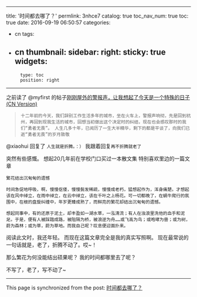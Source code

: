 
---
title: '时间都去哪了？'
permlink: 3nhce7
catalog: true
toc_nav_num: true
toc: true
date: 2016-09-19 06:50:57
categories:
- cn
tags:
- cn
thumbnail: 
sidebar:
    right:
        sticky: true
widgets:
    -
        type: toc
        position: right
---


之前读了 @myfirst 的帖子[刚刚屋外的警报声，让我想起了今天是一个特殊的日子 (CN Version)](https://steemit.com/cn/@myfirst/cn-version)

>`十二年前的今天，我们辞别工作生活多年的城市，坐在火车上，警报声响彻，先是回到杭州，再回到现我生活的城市，回想当初做出这个决定时的纠结，现在也会感叹那时的我们“勇者无畏”。 人生几多十年，已阅历了一生大半精华，剩下的都是平谈了，向我们已逝“勇者无畏”的岁月致敬`

@xiaohui 回复了 `人生就是折腾。：）`
我跟着回复`再不折腾就老了`

突然有些感慨。
想起20几年前在学校门口买过一本散文集
特别喜欢里边的一篇文章

````
繁花结出沉甸甸的遗憾

时间急促地呼吸，啊，慢慢伛偻，慢慢鬓发稀疏，慢慢成老朽，猛想起作为，浑身痛楚。才想起该在风中绰立，在雨中绰立，在云中绰立，该在千叶之上杨花。可一切都晚了，在蜗牛爬行的氛围中，在根的盘旋纠缠中，年岁更臻成熟了，而鲜亮的繁花却结出沉甸甸的遗憾。

想起同事中，有的还原于泥土，却丰盈如一湖水草，一泓清流；有人在浊浪里洗他的血手和泥足。于是，便有人被踩踏成路，被阻隔为桥，被浪逆为舟……或飞高为鸟；或咆哮为兽；或为树，蔚为森林；或为草，蔚为草地。而我自己呢？叹息便迎面扑来。
````
阅读此文时，我还年轻。
而现在这篇文章完全是我的真实写照啊。
现在最常说的一句话就是，老了，折腾不动了。哎~！

那么繁花为何没能结出硕果呢？
我的时间都哪里去了呢？

不写了，老了，写不动了~

- - -

This page is synchronized from the post: [时间都去哪了？](https://steemit.com/@oflyhigh/3nhce7)
